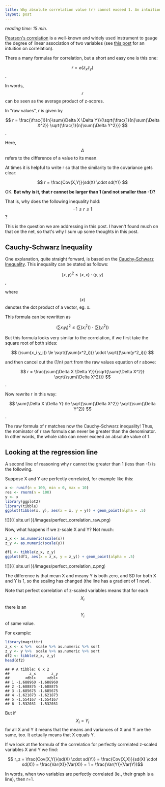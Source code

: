 ```yaml
---
title: Why absolute correlation value (r) cannot exceed 1. An intuition.
layout: post
---
```


*reading time: 15 min.*





[Pearson's correlation](https://en.wikipedia.org/wiki/Pearson_product-moment_correlation_coefficient) is a well-known and widely used instrument to gauge the degree of linear association of two variables (see [this post](https://sebastiansauer.github.io/correlation-intuition/) for an intuition on correlation).

There a many formulas for correlation, but a short and easy one is this one:

$$ r = \varnothing(z_x z_y)  $$.


In words, $$r$$ can be seen as the average product of z-scores.

In "raw values", r is given by

$$ r = \frac{\frac{1}{n}\sum{\Delta X \Delta Y}}{\sqrt{\frac{1}{n}\sum{\Delta X^2}} \sqrt{\frac{1}{n}\sum{\Delta Y^2}}} $$.

Here, $$\Delta$$ refers to the difference of a value to its mean.


At times it is helpful to write r so that the similarity to the covariance gets clear:

$$ r = \frac{Cov(X,Y)}{sd(X) \cdot sd(Y)} $$


OK. **But why is it, that r cannot be larger than 1 (and not smaller than -1)?**

That is, why does the following inequality hold: $$ -1 \le r \le 1 $$?

This is the question we are addressing in this post. I haven't found much on that on the net, so that's why I sum up some thoughts in this post.

## Cauchy-Schwarz Inequality

One explanation, quite straight forward, is based on the [Cauchy-Schwarz Inequality](https://en.wikipedia.org/wiki/Cauchy%E2%80%93Schwarz_inequality). This inequality can be stated as follows:

$$ {\langle x,y \rangle}^2 \le \langle x,x \rangle \cdot  \langle y,y \rangle $$,

where $$\langle x \rangle $$ denotes the dot product of a vector, eg. x.

This formula can be rewritten as

$$ (\sum{x_i y_i})^2 \le (\sum(x^2_i)) \cdot (\sum(y^2_i)) $$

But this formula looks very similar to the correlation, if we first take the square root of both sides:

$$  (\sum{x_i y_i}) \le \sqrt{(\sum(x^2_i))} \cdot \sqrt{(\sum(y^2_i))} $$

and then cancel out the (1/n) part from the raw values equation of r above:

$$ r = \frac{\sum{\Delta X \Delta Y}}{\sqrt{\sum{\Delta X^2}} \sqrt{\sum{\Delta X^2}}} $$.

Now rewrite r in this way:

$$ \sum{\Delta X \Delta Y} \le \sqrt{\sum{\Delta X^2}} \sqrt{\sum{\Delta Y^2}} $$.

The raw formula of r matches now the Cauchy-Schwarz inequality! Thus, the nominator of r raw formula can never be greater than the denominator. In other words, the whole ratio can never exceed an absolute value of 1.

## Looking at the regression line

A second line of reasoning why r cannot the greater than 1 (less than -1) is the following.

Suppose X and Y are perfectly correlated, for example like this:


```r
x <- runif(n = 100, min = 0, max = 10)
res <- rnorm(n = 100)
y <- x
library(ggplot2)
library(tibble)
ggplot(tibble(x, y), aes(x = x, y = y)) + geom_point(alpha = .5)
```

![]({{ site.url }}/images/perfect_correlation_raw.png)



Now, what happens if we z-scale X and Y? Not much:


```r
z_x <- as.numeric(scale(x))
z_y <- as.numeric(scale(y))

df1 <- tibble(z_x, z_y)
ggplot(df1, aes(x = z_x, y = z_y)) + geom_point(alpha = .5)
```

![]({{ site.url }}/images/perfect_correlation_z.png)

The difference is that mean X and meany Y is both zero, and SD for both X and Y is 1, so the scaling has changed (the line has a gradient of 1 now).

Note that perfect correlation of z-scaled variables means that for each $$ X_i $$ there is an $$ Y_i $$ of same value.

For example:


```r
library(magrittr)
z_x <- x %>%  scale %>% as.numeric %>% sort
z_y <- y %>%  scale %>% as.numeric %>% sort
df2 <- tibble(z_x, z_y)
head(df2)
```

```
## # A tibble: 6 x 2
##         z_x       z_y
##       <dbl>     <dbl>
## 1 -1.688960 -1.688960
## 2 -1.688875 -1.688875
## 3 -1.685675 -1.685675
## 4 -1.621873 -1.621873
## 5 -1.554167 -1.554167
## 6 -1.532031 -1.532031
```


But if $$X_i = Y_i$$ for all X and Y it means that the means and variances of X and Y are the same, too. It actually means that X equals Y.

If we look at the formula of the correlation for perfectly correlated z-scaled variables X and Y we find:

$$ r_z = \frac{Cov(X,Y)}{sd(X) \cdot sd(Y)} = \frac{Cov(X,X)}{sd(X) \cdot sd(X)} =  \frac{Var(X)}{Var(X)} = 1 = \frac{Var(Y)}{Var(Y)}$$

In words, when two variables are perfectly correlated (ie., their graph is a line), then r=1.
